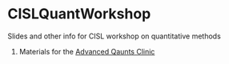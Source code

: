 # CISLQuantWorkshop
Slides and other info for CISL workshop on quantitative methods

1. Materials for the [Advanced Qaunts Clinic](./AdvancedQuantitativeMethodsClinic)
